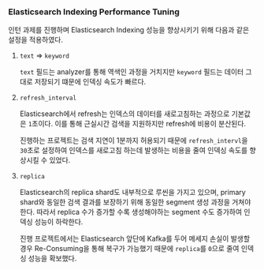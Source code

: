### Elasticsearch Indexing Performance Tuning

인턴 과제를 진행하며 Elasticsearch Indexing 성능을 향상시키기 위해 다음과 같은 설정을 적용하였다.

1. `text` => `keyword`
   
   `text` 필드는 analyzer를 통해 역색인 과정을 거치지만 `keyword` 필드는 데이터 그대로 저장되기 떄문에 인덱싱 속도가 빠르다.

2. `refresh_interval` 
   
   Elasticsearch에서 refresh는 인덱스의 데이터를 새로고침하는 과정으로 기본값은 `1`초이다. 이를 통해 근실시간 검색을 지원하지만 refresh에 비용이 분산된다. 
   
   진행하는 프로젝트는 검색 지연이 1분까지 허용되기 때문에 `refresh_intervl`을 `30`초로 설정하여 인덱스를 새로고침 하는데 발생하는 비용을 줄여 인덱싱 속도를 향상시킬 수 있었다.

3. `replica`
   
   Elasticsearch의 replica shard도 내부적으로 루씬을 가지고 있으며, primary shard와 동일한 검색 결과를 보장하기 위해 동일한 segment 생성 과정을 거쳐야 한다. 따라서 replica 수가 증가할 수록 생성해야하는 segment 수도 증가하여 인덱싱 성능이 하락한다.

   진행 프로젝트에서는 Elasticsearch 앞단에 Kafka를 두어 메세지 손실이 발생할 경우 Re-Consuming을 통해 복구가 가능했기 때문에 `replica`를 `0`으로 줄여 인덱싱 성능을 확보했다. 
